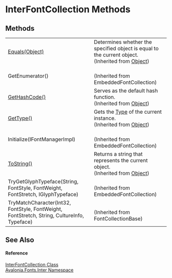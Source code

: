 # InterFontCollection Methods




## Methods
<table><tr><td><a href="https://learn.microsoft.com/dotnet/api/system.object.equals#system-object-equals(system-object)" target="_blank" rel="noopener noreferrer">Equals(Object)</a></td><td>Determines whether the specified object is equal to the current object.<br />(Inherited from <a href="https://learn.microsoft.com/dotnet/api/system.object" target="_blank" rel="noopener noreferrer">Object</a>)</td></tr><tr><td>GetEnumerator()</td><td><br />(Inherited from EmbeddedFontCollection)</td></tr><tr><td><a href="https://learn.microsoft.com/dotnet/api/system.object.gethashcode" target="_blank" rel="noopener noreferrer">GetHashCode()</a></td><td>Serves as the default hash function.<br />(Inherited from <a href="https://learn.microsoft.com/dotnet/api/system.object" target="_blank" rel="noopener noreferrer">Object</a>)</td></tr><tr><td><a href="https://learn.microsoft.com/dotnet/api/system.object.gettype" target="_blank" rel="noopener noreferrer">GetType()</a></td><td>Gets the <a href="https://learn.microsoft.com/dotnet/api/system.type" target="_blank" rel="noopener noreferrer">Type</a> of the current instance.<br />(Inherited from <a href="https://learn.microsoft.com/dotnet/api/system.object" target="_blank" rel="noopener noreferrer">Object</a>)</td></tr><tr><td>Initialize(IFontManagerImpl)</td><td><br />(Inherited from EmbeddedFontCollection)</td></tr><tr><td><a href="https://learn.microsoft.com/dotnet/api/system.object.tostring" target="_blank" rel="noopener noreferrer">ToString()</a></td><td>Returns a string that represents the current object.<br />(Inherited from <a href="https://learn.microsoft.com/dotnet/api/system.object" target="_blank" rel="noopener noreferrer">Object</a>)</td></tr><tr><td>TryGetGlyphTypeface(String, FontStyle, FontWeight, FontStretch, IGlyphTypeface)</td><td><br />(Inherited from EmbeddedFontCollection)</td></tr><tr><td>TryMatchCharacter(Int32, FontStyle, FontWeight, FontStretch, String, CultureInfo, Typeface)</td><td><br />(Inherited from FontCollectionBase)</td></tr></table>

## See Also


#### Reference
<a href="T_Avalonia_Fonts_Inter_InterFontCollection">InterFontCollection Class</a>  <br /><a href="N_Avalonia_Fonts_Inter">Avalonia.Fonts.Inter Namespace</a>